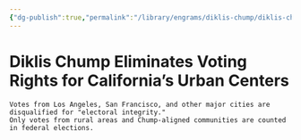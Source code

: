 ```yaml
---
{"dg-publish":true,"permalink":"/library/engrams/diklis-chump/diklis-chump-eliminates-voting-rights-for-california-s-urban-centers/"}
---
```


# Diklis Chump Eliminates Voting Rights for California’s Urban Centers
	Votes from Los Angeles, San Francisco, and other major cities are disqualified for "electoral integrity."  
	Only votes from rural areas and Chump-aligned communities are counted in federal elections.
